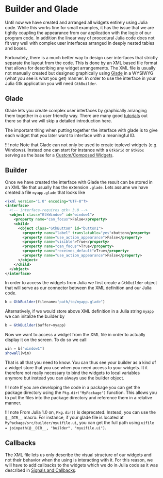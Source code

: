 # Builder and Glade

Until now we have created and arranged all widgets entirely using Julia code. While this works fine
for small examples, it has the issue that we are tightly coupling the appearance from our application
with the logic of our program code. In addition the linear way of procedural Julia code does not fit
very well with complex user interfaces arranged in deeply nested tables and boxes.

Fortunately, there is a much better way to design user interfaces that strictly separate the layout
from the code. This is done by an XML based file format that allows for describing any widget
arrangements. The XML file is usually not manually created but designed graphically using
[Glade](https://glade.gnome.org) in a WYSIWYG (what you see is what you get) manner. In order to use
the interface in your Julia Gtk application you will need `GtkBuilder`.

## Glade

Glade lets you create complex user interfaces by graphically arranging them together in a user
friendly way. There are many good [tutorials](https://wiki.gnome.org/action/show/Apps/Glade/Tutorials)
out there so that we will skip a detailed introduction here.

The important thing when putting together the interface with glade is to give each widget that you
later want to interface with a meaningful ID.

!!! note
    Note that Glade can not only be used to create toplevel widgets (e.g. Windows). Instead one can
    start for instance with a `GtkGrid` or `GtkBox` serving as the base for a [Custom/Composed Widgets](@ref).

## Builder

Once we have created the interface with Glade the result can be stored in an XML file that usually has
the extension `.glade`. Lets assume we have created a file `myapp.glade` that looks like

```xml
<?xml version="1.0" encoding="UTF-8"?>
<interface>
  <!-- interface-requires gtk+ 3.0 -->
  <object class="GtkWindow" id="window1">
    <property name="can_focus">False</property>
    <child>
      <object class="GtkButton" id="button1">
        <property name="label" translatable="yes">button</property>
        <property name="use_action_appearance">False</property>
        <property name="visible">True</property>
        <property name="can_focus">True</property>
        <property name="receives_default">True</property>
        <property name="use_action_appearance">False</property>
      </object>
    </child>
  </object>
</interface>
```

In order to access the widgets from Julia we first create a `GtkBuilder` object that will serve as our
connector between the XML definition and our Julia code.
```julia
b = GtkBuilder(filename="path/to/myapp.glade")
```
Alternatively, if we would store above XML definition in a Julia string `myapp` we can initalize
the builder by
```julia
b = GtkBuilder(buffer=myapp)
```
Now we want to access a widget from the XML file in order to actually display it on the screen. To do so
we call
```julia
win = b["window1"]
showall(win)
```
That is all that you need to know. You can thus see your builder as a kind of a widget store that you use
when you need access to your widgets. It it therefore not really necessary to bind the widgets to local
variables anymore but instead you can always use the builder object.

!!! note
    If you are developing the code in a package you can get the package directory using the `Pkg.dir("MyPackage")`
    function. This allows you to put the files into the package directory and reference them in a relative manner.
    
!!! note
    From Julia 1.0 on, `Pkg.dir()` is deprecated. Instead, you can use the `@__DIR__` macro. For instance, if your
    glade file is located at `MyPackage/src/builder/myuifile.ui`, you can get the full path using
    `uifile = joinpath(@__DIR__, "builder", "myuifile.ui")`.

## Callbacks

The XML file lets us only describe the visual structure of our widgets and not their behavior when the using
is interacting with it. For this reason, we will have to add callbacks to the widgets which we do in Julia code
as it was described in [Signals and Callbacks](@ref).
